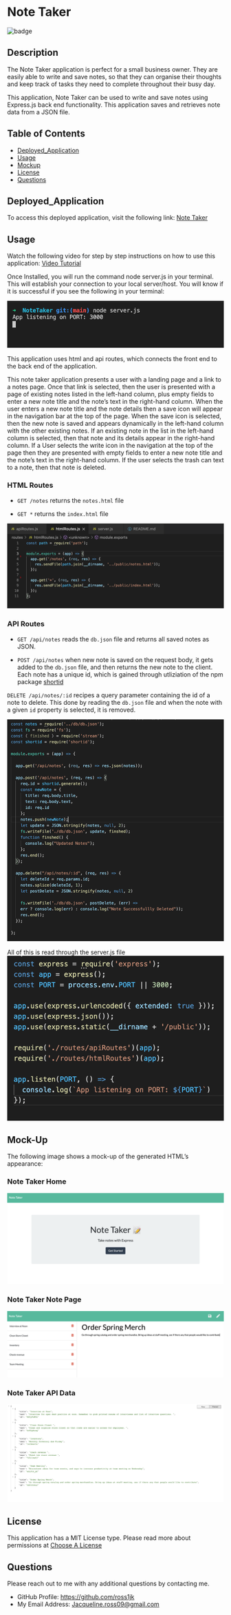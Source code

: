 # Note Taker

![badge](https://img.shields.io/static/v1?label=License&message=MIT%20License&color=blue)
  
## Description
The Note Taker application is perfect for a small business owner. They are easily able to write and save notes, so that they can organise their thoughts and keep track of tasks they need to complete throughout their busy day. 

This application, Note Taker can be used to write and save notes using Express.js back end functionality. This application saves and retrieves note data from a JSON file.

## Table of Contents

* [Deployed_Application](#Deployed_Application)
* [Usage](#Usage)
* [Mockup](#Mock-Up)
* [License](#License)
* [Questions](#Questions)
  
## Deployed_Application

To access this deployed application, visit the following link: [Note Taker]()

## Usage

Watch the following video for step by step instructions on how to use this application: [Video Tutorial]()

Once Installed, you will run the command node server.js in your terminal. This will establish your connection to your local server/host. You will know if it is successful if you see the following in your terminal:

![App Listing on Port](./images/applistening.png)

This application uses html and api routes, which connects the front end to the back end of the application.

This note taker application presents a user with a landing page and a link to a notes page. Once that link is selected, then the user is presented with a page of existing notes listed in the left-hand column, plus empty fields to enter a new note title and the note’s text in the right-hand column. When the user enters a new note title and the note details then a save icon will appear in the navigation bar at the top of the page. When the save icon is selected, then the new note is saved and appears dynamically in the left-hand column with the other existing notes. If an existing note in the list in the left-hand column is selected, then that note and its details appear in the right-hand column. If a User selects the write icon in the navigation at the top of the page then they are presented with empty fields to enter a new note title and the note’s text in the right-hand column. If the user selects the trash can text to a note, then that note is deleted.

### HTML Routes

* `GET /notes` returns the `notes.html` file

* `GET *` returns the `index.html` file

![HTMLRoutes](./images/htmlroute.png)

### API Routes 

* `GET /api/notes` reads the `db.json` file and returns all saved notes as JSON.

* `POST /api/notes` when new note is saved on the request body, it gets added to the `db.json` file, and then returns the new note to the client. Each note has a unique id, which is gained through utliziation of the npm package [shortid](https://www.npmjs.com/package/shortid)

`DELETE /api/notes/:id` recipes a query parameter containing the id of a note to delete. This done by reading the `db.json` file and when the note with a given `id` property is selected, it is removed.

![API Routes](./images/apiroutes.png)

All of this is read through the server.js file
![Server](./images/server.png)

## Mock-Up

The following image shows a mock-up of the generated HTML’s appearance:

### Note Taker Home

![Note Taker Main Page](./images/homepage.png)

### Note Taker Note Page

![Note Taker Route Page](./images/noteexample.png)

### Note Taker API Data

![Note Taker API Data](./images/apidata.png)

## License

This application has a MIT License type. Please read more about permissions at [Choose A License](https://choosealicense.com/licenses/)

## Questions

Please reach out to me with any additional questions by contacting me.

* GitHub Profile: https://github.com/ross1jk
* My Email Address: Jacqueline.ross09@gmail.com